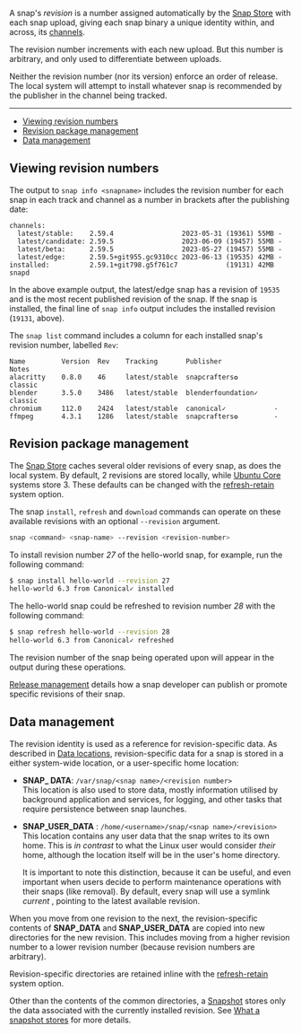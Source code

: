 A snap's *revision* is a number assigned automatically by the [Snap Store](/t/glossary/14612#heading--snap-store) with each snap upload, giving each snap binary a unique identity within, and across, its [channels](/t/channels/551).

The revision number increments with each new upload. But this number is arbitrary, and only used to differentiate between uploads.

Neither the revision number (nor its version) enforce an order of release. The local system will attempt to install whatever snap is recommended by the publisher in the channel being tracked.

---

- [Viewing revision numbers](#heading--viewing)
- [Revision package management](#heading--package)
- [Data management](#heading--data-management)

<h2 id='heading--viewing'>Viewing revision numbers</h2>

The output to `snap info <snapname>` includes the revision number for each snap in each track and channel as a number in brackets after the publishing date:

```
channels:
  latest/stable:    2.59.4                 2023-05-31 (19361) 55MB -
  latest/candidate: 2.59.5                 2023-06-09 (19457) 55MB -
  latest/beta:      2.59.5                 2023-05-27 (19457) 55MB -
  latest/edge:      2.59.5+git955.gc9310cc 2023-06-13 (19535) 42MB -
installed:          2.59.1+git798.g5f761c7            (19131) 42MB snapd
```

In the above example output, the latest/edge snap has a revision of `19535` and is the most recent published revision of the snap. If the snap is installed, the final line of `snap info` output includes the installed revision (`19131`, above).

The `snap list` command includes a column for each installed snap's revision number, labelled `Rev`:

```
Name         Version  Rev    Tracking       Publisher             Notes
alacritty    0.8.0    46     latest/stable  snapcrafters✪         classic
blender      3.5.0    3486   latest/stable  blenderfoundation✓    classic
chromium     112.0    2424   latest/stable  canonical✓            -
ffmpeg       4.3.1    1286   latest/stable  snapcrafters✪         -
```

<h2 id='heading--package'>Revision  package management</h2>

The [Snap Store](/t/glossary/14612#heading--snap-store) caches several older revisions of every snap, as does the local system. By default, 2 revisions are stored locally, while [Ubuntu Core](/t/glossary/14612#heading--ubuntu-core) systems store 3. These defaults can be changed with the [refresh-retain](/t/managing-updates/7022#heading--refresh-retain) system option.

The snap `install`, `refresh` and `download` commands can operate on these available revisions with an optional `--revision` argument.

```bash
snap <command> <snap-name> --revision <revision-number>
```

To install revision number _27_ of the hello-world snap, for example, run the following command:

```bash
$ snap install hello-world --revision 27
hello-world 6.3 from Canonical✓ installed
```

The hello-world snap could be refreshed to revision number _28_ with the following command:

```bash
$ snap refresh hello-world --revision 28
hello-world 6.3 from Canonical✓ refreshed
```

The revision number of the snap being operated upon will appear in the output during these operations.

[Release management](/t/release-management/12442) details how a snap developer can publish or promote specific revisions of their snap.

<h2 id='heading--data-management'>Data management</h2>

The revision identity is used as a reference for revision-specific data. As described in [Data locations](/t/data-locations/24905), revision-specific data for a snap is stored in a either system-wide location, or a user-specific home location:

* **SNAP_ DATA**: `/var/snap/<snap name>/<revision number>`</br>
This location is also used to store data, mostly information utilised by background application and services, for logging, and other tasks that require persistence between snap launches.
* **SNAP_USER_DATA** : `/home/<username>/snap/<snap name>/<revision>`</br>
This location contains any user data that the snap writes to its own home. This is *in contrast* to what the Linux user would consider *their* home, although the location itself will be in the user's home directory.

   It is important to note this distinction, because it can be useful, and even important when users decide to perform maintenance operations with their snaps (like removal). By default, every snap will use a symlink *current* , pointing to the latest available revision.

When you move from one revision to the next, the revision-specific contents of **SNAP_DATA** and **SNAP_USER_DATA** are copied into new directories for the new revision. This includes moving from a higher revision number to a lower revision number (because revision numbers are arbitrary).

Revision-specific directories are retained inline with the [refresh-retain](/t/managing-updates/7022#heading--refresh-retain) system option.

Other than the contents of the common directories, a [Snapshot](/t/snapshots/9468) stores only the data associated with the currently installed revision. See [What a snapshot stores](/t/snapshots/9468#heading--what-is-stored) for more details.